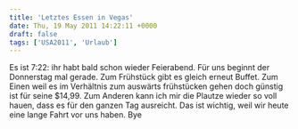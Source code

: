 ```yaml
---
title: 'Letztes Essen in Vegas'
date: Thu, 19 May 2011 14:22:11 +0000
draft: false
tags: ['USA2011', 'Urlaub']
---
```


Es ist 7:22: ihr habt bald schon wieder Feierabend. Für uns beginnt der Donnerstag mal gerade. Zum Frühstück gibt es gleich erneut Buffet. Zum Einen weil es im Verhältnis zum auswärts frühstücken gehen doch günstig ist für seine $14,99. Zum Anderen kann ich mir die Plautze wieder so voll hauen, dass es für den ganzen Tag ausreicht. Das ist wichtig, weil wir heute eine lange Fahrt vor uns haben. Bye